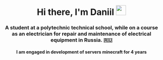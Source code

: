 <h1 align="center">Hi there, I'm Daniil <img src="https://github.com/blackcater/blackcater/raw/main/images/Hi.gif" height="32"/></h1>
<h3 align="center">A student at a polytechnic technical school, while on a course as an electrician for repair and maintenance of electrical equipment in Russia. 🇷🇺</h3>
<h4 align="center">I am engaged in development of servers minecraft for 4 years</h4>

